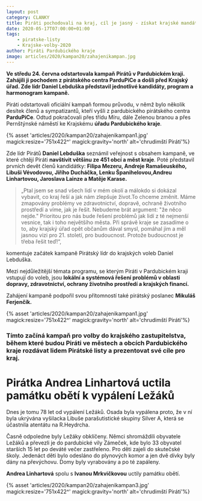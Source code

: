 ```yaml
---
layout: post
category: CLANKY
title: Piráti pochodovali na kraj, cíl je jasný - získat krajské mandáty.
date: 2020-05-17T07:00:00+01:00
tags: 
    - piratske-listy
    - Krajske-volby-2020
author: Piráti Pardubického kraje
image: articles/2020/kampan20/zahajenikampan.jpg
---
```


**Ve středu 24. června odstartovala kampaň Pirátů v Pardubickém kraji. Zahájili ji pochodem z pirátského centra ParduPiCe a došli před Krajský úřad. Zde lídr Daniel Lebduška představil jednotlivé kandidáty, program a harmonogram kampaně.**

Piráti odstartovali oficiální kampaň formou průvodu, v němž bylo několik desítek členů a sympatizantů, kteří vyšli z pardubického pirátského centra **ParduPiCe**. Odtud pokračovali přes třídu Míru, dále Zelenou branou a přes Pernštýnské náměstí ke Krajskému **úřadu Pardubického kraje**.


{% asset 'articles/2020/kampan20/zahajenikampan1.jpg' magick:resize='751x422^' magick:gravity='north' alt='chrudimští Piráti'%}


Zde lídr Pirátů **Daniel Lebduška** seznámil veřejnost s obsahem kampaně, ve které chtějí Piráti **navštívit většinu ze 451 obcí a měst kraje**. Poté představil prvních devět členů kandidátky: **Filipa Mezeru, Andreje Ramašeuského, Libuši Vévodovou, Jiřího Ducháčka, Lenku Španihelovou,Andreu Linhartovou, Jaroslava Lainze a Matěje Karase.**

> „Ptal jsem se snad všech lidí v mém okolí a málokdo si dokázal vybavit, co kraj řeší a jak nám zlepšuje život.To chceme změnit. Máme zmapovány problémy ve zdravotnictví, dopravě, ochraně životního prostředí a víme, jak je řešit. Nebudeme brát argument: "že něco nejde." Prioritou pro nás bude řešení problémů jak lidí z té nejmenší vesnice, tak i toho největšího města. Při správě kraje se zasadíme o to, aby krajský úřad opět občanům dával smysl, pomáhal jim a měl jasnou vizi pro 21. století, pro budoucnost.
Protože budoucnost je třeba řešit teď!“,

komentuje začátek kampaně Pirátský lídr do krajských voleb Daniel Lebduška.



Mezi nejdůležitější témata programu, se kterým Piráti v Pardubickém kraji vstupují do voleb, jsou **lokální a systémová řešení problémů v oblasti dopravy, zdravotnictví, ochrany životního prostředí a krajských financí.**

Zahájení kampaně podpořil svou přítomností také pirátský poslanec **Mikuláš Ferjenčík.**


{% asset 'articles/2020/kampan20/zahajenikampan1.jpg' magick:resize='751x422^' magick:gravity='north' alt='chrudimští Piráti'%}


### Tímto začíná kampaň pro volby do krajského zastupitelstva, během které budou Piráti ve městech a obcích Pardubického kraje rozdávat lidem Pirátské listy a prezentovat své cíle pro kraj.

# Pirátka Andrea Linhartová uctila památku obětí k vypálení Ležáků

Dnes je tomu 78 let od vypálení Ležáků.
Osada byla vypálena proto, že v ní byla ukrývána vyšilacka Libuše parašutistické skupiny Silver A, která se účastnila atentátu na R.Heydrcha.

Časně odpoledne byly Ležáky obklíčeny. Němci shromáždili obyvatele Ležáků a převezli je do pardubické vily Zámeček, kde bylo 33 obyvatel starších 15 let po deváté večer zastřeleno. Pro děti zajeli do skutečské školy. Jedenáct děti bylo odesláno do plynových komor a jen dvě dívky byly dány na převýchovu.
Domy byly vyrabovány a po té zapáleny.

**Andrea Linhartová** spolu s **Ivanou Mrkvičkovou** uctily památku obětí.

{% asset 'articles/2020/kampan20/zahajenikampan3.jpg' magick:resize='751x422^' magick:gravity='north' alt='chrudimští Piráti'%}


